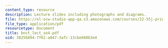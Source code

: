 ```yaml
---
content_type: resource
description: Lecture slides including photographs and diagrams.
file: https://ol-ocw-studio-app-qa.s3.amazonaws.com/courses/22-55j-principles-of-radiation-interactions-fall-2004/382568947f61a0473afc13cbe688b3e4_bnct_lect_so4.pdf
file_type: application/pdf
resourcetype: Document
title: bnct_lect_so4.pdf
uid: 38256894-7f61-a047-3afc-13cbe688b3e4
---
```

